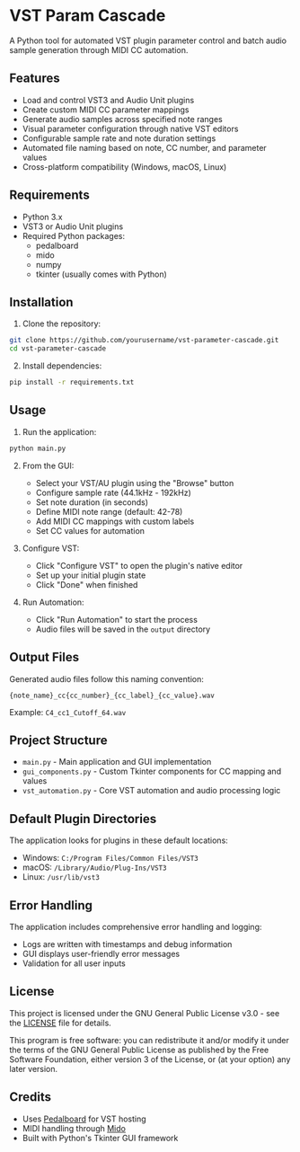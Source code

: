 # VST Param Cascade

A Python tool for automated VST plugin parameter control and batch audio sample generation through MIDI CC automation.

## Features

- Load and control VST3 and Audio Unit plugins
- Create custom MIDI CC parameter mappings
- Generate audio samples across specified note ranges
- Visual parameter configuration through native VST editors
- Configurable sample rate and note duration settings
- Automated file naming based on note, CC number, and parameter values
- Cross-platform compatibility (Windows, macOS, Linux)

## Requirements

- Python 3.x
- VST3 or Audio Unit plugins
- Required Python packages:
  - pedalboard
  - mido
  - numpy
  - tkinter (usually comes with Python)

## Installation

1. Clone the repository:
```bash
git clone https://github.com/yourusername/vst-parameter-cascade.git
cd vst-parameter-cascade
```

2. Install dependencies:
```bash
pip install -r requirements.txt
```

## Usage

1. Run the application:
```bash
python main.py
```

2. From the GUI:
   - Select your VST/AU plugin using the "Browse" button
   - Configure sample rate (44.1kHz - 192kHz)
   - Set note duration (in seconds)
   - Define MIDI note range (default: 42-78)
   - Add MIDI CC mappings with custom labels
   - Set CC values for automation

3. Configure VST:
   - Click "Configure VST" to open the plugin's native editor
   - Set up your initial plugin state
   - Click "Done" when finished

4. Run Automation:
   - Click "Run Automation" to start the process
   - Audio files will be saved in the `output` directory

## Output Files

Generated audio files follow this naming convention:
```
{note_name}_cc{cc_number}_{cc_label}_{cc_value}.wav
```
Example: `C4_cc1_Cutoff_64.wav`

## Project Structure

- `main.py` - Main application and GUI implementation
- `gui_components.py` - Custom Tkinter components for CC mapping and values
- `vst_automation.py` - Core VST automation and audio processing logic

## Default Plugin Directories

The application looks for plugins in these default locations:

- Windows: `C:/Program Files/Common Files/VST3`
- macOS: `/Library/Audio/Plug-Ins/VST3`
- Linux: `/usr/lib/vst3`

## Error Handling

The application includes comprehensive error handling and logging:
- Logs are written with timestamps and debug information
- GUI displays user-friendly error messages
- Validation for all user inputs


## License

This project is licensed under the GNU General Public License v3.0 - see the [LICENSE](LICENSE) file for details.

This program is free software: you can redistribute it and/or modify it under the terms of the GNU General Public License as published by the Free Software Foundation, either version 3 of the License, or (at your option) any later version.

## Credits

- Uses [Pedalboard](https://github.com/spotify/pedalboard) for VST hosting
- MIDI handling through [Mido](https://github.com/mido/mido)
- Built with Python's Tkinter GUI framework